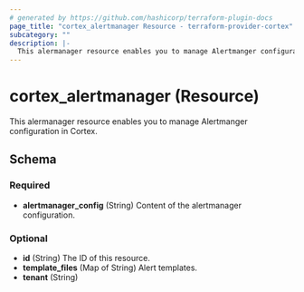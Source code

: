 ```yaml
---
# generated by https://github.com/hashicorp/terraform-plugin-docs
page_title: "cortex_alertmanager Resource - terraform-provider-cortex"
subcategory: ""
description: |-
  This alermanager resource enables you to manage Alertmanger configuration in Cortex.
---
```


# cortex_alertmanager (Resource)

This alermanager resource enables you to manage Alertmanger configuration in Cortex.



<!-- schema generated by tfplugindocs -->
## Schema

### Required

- **alertmanager_config** (String) Content of the alertmanager configuration.

### Optional

- **id** (String) The ID of this resource.
- **template_files** (Map of String) Alert templates.
- **tenant** (String)


